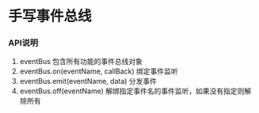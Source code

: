 # 手写事件总线

### API说明
1. eventBus 包含所有功能的事件总线对象
2. eventBus.on(eventName, callBack) 绑定事件监听
3. eventBus.emit(eventName, data) 分发事件
4. eventBus.off(eventName) 解绑指定事件名的事件监听，如果没有指定则解除所有
